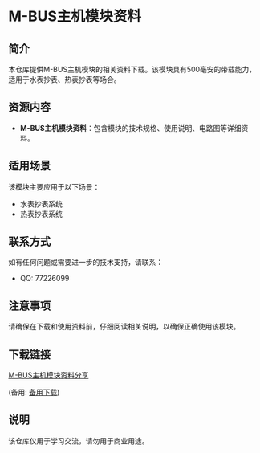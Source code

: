 # M-BUS主机模块资料

## 简介
本仓库提供M-BUS主机模块的相关资料下载。该模块具有500毫安的带载能力，适用于水表抄表、热表抄表等场合。

## 资源内容
- **M-BUS主机模块资料**：包含模块的技术规格、使用说明、电路图等详细资料。

## 适用场景
该模块主要应用于以下场景：
- 水表抄表系统
- 热表抄表系统

## 联系方式
如有任何问题或需要进一步的技术支持，请联系：
- QQ: 77226099

## 注意事项
请确保在下载和使用资料前，仔细阅读相关说明，以确保正确使用该模块。

## 下载链接
[M-BUS主机模块资料分享](https://pan.quark.cn/s/d160fcbdb338) 

(备用: [备用下载](https://pan.baidu.com/s/1kahroaEO56rvYkTsPA8w2A?pwd=1234))

## 说明

该仓库仅用于学习交流，请勿用于商业用途。
